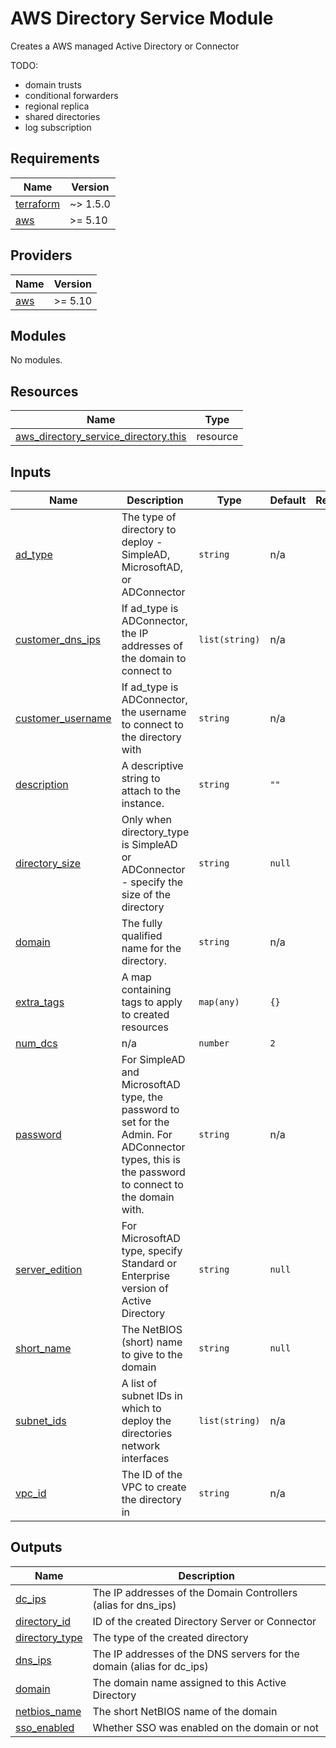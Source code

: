 # AWS Directory Service Module

Creates a AWS managed Active Directory or Connector

TODO:
- domain trusts
- conditional forwarders
- regional replica
- shared directories
- log subscription

## Requirements

| Name | Version |
|------|---------|
| <a name="requirement_terraform"></a> [terraform](#requirement\_terraform) | ~> 1.5.0 |
| <a name="requirement_aws"></a> [aws](#requirement\_aws) | >= 5.10 |

## Providers

| Name | Version |
|------|---------|
| <a name="provider_aws"></a> [aws](#provider\_aws) | >= 5.10 |

## Modules

No modules.

## Resources

| Name | Type |
|------|------|
| [aws_directory_service_directory.this](https://registry.terraform.io/providers/hashicorp/aws/latest/docs/resources/directory_service_directory) | resource |

## Inputs

| Name | Description | Type | Default | Required |
|------|-------------|------|---------|:--------:|
| <a name="input_ad_type"></a> [ad\_type](#input\_ad\_type) | The type of directory to deploy - SimpleAD, MicrosoftAD, or ADConnector | `string` | n/a | yes |
| <a name="input_customer_dns_ips"></a> [customer\_dns\_ips](#input\_customer\_dns\_ips) | If ad\_type is ADConnector, the IP addresses of the domain to connect to | `list(string)` | n/a | yes |
| <a name="input_customer_username"></a> [customer\_username](#input\_customer\_username) | If ad\_type is ADConnector, the username to connect to the directory with | `string` | n/a | yes |
| <a name="input_description"></a> [description](#input\_description) | A descriptive string to attach to the instance. | `string` | `""` | no |
| <a name="input_directory_size"></a> [directory\_size](#input\_directory\_size) | Only when directory\_type is SimpleAD or ADConnector - specify the size of the directory | `string` | `null` | no |
| <a name="input_domain"></a> [domain](#input\_domain) | The fully qualified name for the directory. | `string` | n/a | yes |
| <a name="input_extra_tags"></a> [extra\_tags](#input\_extra\_tags) | A map containing tags to apply to created resources | `map(any)` | `{}` | no |
| <a name="input_num_dcs"></a> [num\_dcs](#input\_num\_dcs) | n/a | `number` | `2` | no |
| <a name="input_password"></a> [password](#input\_password) | For SimpleAD and MicrosoftAD type, the password to set for the Admin.  For ADConnector types, this is the password to connect to the domain with. | `string` | n/a | yes |
| <a name="input_server_edition"></a> [server\_edition](#input\_server\_edition) | For MicrosoftAD type, specify Standard or Enterprise version of Active Directory | `string` | `null` | no |
| <a name="input_short_name"></a> [short\_name](#input\_short\_name) | The NetBIOS (short) name to give to the domain | `string` | `null` | no |
| <a name="input_subnet_ids"></a> [subnet\_ids](#input\_subnet\_ids) | A list of subnet IDs in which to deploy the directories network interfaces | `list(string)` | n/a | yes |
| <a name="input_vpc_id"></a> [vpc\_id](#input\_vpc\_id) | The ID of the VPC to create the directory in | `string` | n/a | yes |

## Outputs

| Name | Description |
|------|-------------|
| <a name="output_dc_ips"></a> [dc\_ips](#output\_dc\_ips) | The IP addresses of the Domain Controllers (alias for dns\_ips) |
| <a name="output_directory_id"></a> [directory\_id](#output\_directory\_id) | ID of the created Directory Server or Connector |
| <a name="output_directory_type"></a> [directory\_type](#output\_directory\_type) | The type of the created directory |
| <a name="output_dns_ips"></a> [dns\_ips](#output\_dns\_ips) | The IP addresses of the DNS servers for the domain (alias for dc\_ips) |
| <a name="output_domain"></a> [domain](#output\_domain) | The domain name assigned to this Active Directory |
| <a name="output_netbios_name"></a> [netbios\_name](#output\_netbios\_name) | The short NetBIOS name of the domain |
| <a name="output_sso_enabled"></a> [sso\_enabled](#output\_sso\_enabled) | Whether SSO was enabled on the domain or not |
